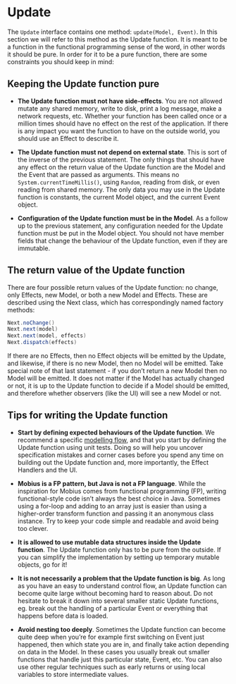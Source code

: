 # Update

The `Update` interface contains one method: `update(Model, Event)`. In this section we will refer to
this method as the Update function. It is meant to be a function in the functional programming sense
of the word, in other words it should be pure. In order for it to be a pure function, there are some
constraints you should keep in mind:

## Keeping the Update function pure

- **The Update function must not have side-effects**. You are not allowed mutate any shared memory,
  write to disk, print a log message, make a network requests, etc. Whether your function has been
  called once or a million times should have no effect on the rest of the application. If there is
  any impact you want the function to have on the outside world, you should use an Effect to
  describe it.

- **The Update function must not depend on external state**. This is sort of the inverse of the
  previous statement. The only things that should have any effect on the return value of the Update
  function are the Model and the Event that are passed as arguments. This means
  no `System.currentTimeMillis()`, using `Random`, reading from disk, or even reading from shared
  memory. The only data you may use in the Update function is constants, the current Model object,
  and the current Event object.

- **Configuration of the Update function must be in the Model**. As a follow up to the previous
  statement, any configuration needed for the Update function must be put in the Model object. You
  should not have member fields that change the behaviour of the Update function, even if they are
  immutable.

## The return value of the Update function

There are four possible return values of the Update function: no change, only Effects, new Model, or
both a new Model and Effects. These are described using the Next class, which has correspondingly
named factory methods:

```java
Next.noChange()
Next.next(model)
Next.next(model, effects)
Next.dispatch(effects)
```

If there are no Effects, then no Effect objects will be emitted by the Update, and likewise, if
there is no new Model, then no Model will be emitted. Take special note of that last statement - if
you don’t return a new Model then no Model will be emitted. It does not matter if the Model has
actually changed or not, it is up to the Update function to decide if a Model should be emitted, and
therefore whether observers (like the UI) will see a new Model or not.

## Tips for writing the Update function

- **Start by defining expected behaviours of the Update function**. We recommend a
  specific [modelling flow](https://github.com/spotify/mobius/wiki/The-Mobius-Workflow), and that
  you start by defining the Update function using unit tests. Doing so will help you uncover
  specification mistakes and corner cases before you spend any time on building out the Update
  function and, more importantly, the Effect Handlers and the UI.

- **Mobius is a FP pattern, but Java is not a FP language**. While the inspiration for Mobius comes
  from functional programming (FP), writing functional-style code isn’t always the best choice in
  Java. Sometimes using a for-loop and adding to an array just is easier than using a higher-order
  transform function and passing it an anonymous class instance. Try to keep your code simple and
  readable and avoid being too clever.

- **It is allowed to use mutable data structures inside the Update function**. The Update function
  only has to be pure from the outside. If you can simplify the implementation by setting up
  temporary mutable objects, go for it!

- **It is not necessarily a problem that the Update function is big**. As long as you have an easy
  to understand control flow, an Update function can become quite large without becoming hard to
  reason about. Do not hesitate to break it down into several smaller static Update functions, eg.
  break out the handling of a particular Event or everything that happens before data is loaded.

- **Avoid nesting too deeply**. Sometimes the Update function can become quite deep when you’re for
  example first switching on Event just happened, then which state you are in, and finally take
  action depending on data in the Model. In these cases you usually break out smaller functions that
  handle just this particular state, Event, etc. You can also use other regular techniques such as
  early returns or using local variables to store intermediate values.
